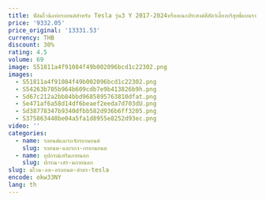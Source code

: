```yaml
---
title: ฟิล์มไวนิลห่อรถยนต์สำหรับ Tesla รุ่น3 Y 2017-2024หรืออเนกประสงค์สีสัตว์เลี้ยงบริสุทธิ์แบนราบสีขาวบริสุทธิ์รถตัด
price: '9332.05'
price_original: '13331.53'
currency: THB
discount: 30%
rating: 4.5
volume: 69
image: S51811a4f91084f49b002096bcd1c22302.png
images:
  - S51811a4f91084f49b002096bcd1c22302.png
  - S54263b705b964b609cdb7e9b413826b9h.png
  - Sd67c212a2bb84bbd9685895763810dfat.png
  - Se471af6a58d14df6beaef2eeda7d703dU.png
  - Sd38778347b9340dfbb582d936b6ff3205.png
  - S375863448be04a5fa1d8955e8252d93ec.png
video: ''
categories:
  - name: รถยนต์และรถจักรยานยนต์
    slug: รถยนต-และรถจ-กรยานยนต
  - name: อุปกรณ์เสริมภายนอก
    slug: ปกรณ-เสร-มภายนอก
slug: มไวน-ลห-อรถยนต-สำหร-tesla
encode: okw33NY
lang: th
---
```

  